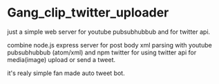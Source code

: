 # Gang_clip_twitter_uploader
just a simple web server for youtube pubsubhubbub and for twitter api.

combine node.js express server for post body xml parsing with youtube pubsubhubbub (atom/xml) 
and npm twitter for using twitter api for media(image) upload or send a tweet.

it's realy simple fan made auto tweet bot.
